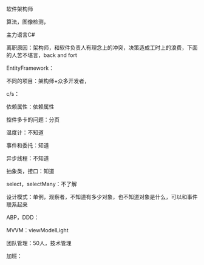 软件架构师

算法，图像检测，

主力语言C#

离职原因：架构师，和软件负责人有理念上的冲突，决策造成工时上的浪费，下面的人苦不堪言，back and fort

EntityFramework：

不同的项目：架构师+众多开发者，

c/s：

依赖属性：依赖属性

控件多卡的问题：分页

温度计：不知道

事件和委托：知道

异步线程：不知道

抽象类，接口：知道

select，selectMany：不了解

设计模式：单例，观察者，不知道有多少对象，也不知道对象是什么，可以和事件联系起来

ABP，DDD：

MVVM：viewModelLight

团队管理：50人，技术管理

加班：


